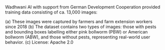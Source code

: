 Wadhwani AI with support from German Development Cooperation provided training data consisting of ca. 13,000 images:
 
 (a) These images were captured by farmers and farm extension workers since 2018
 (b) The dataset contains two types of images: those with pests and bounding boxes labelling either pink bollworm (PBW) or American bollworm (ABW), and those without pests, representing real-world user behavior.
 (c) License: Apache 2.0